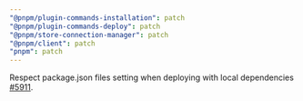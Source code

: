 ```yaml
---
"@pnpm/plugin-commands-installation": patch
"@pnpm/plugin-commands-deploy": patch
"@pnpm/store-connection-manager": patch
"@pnpm/client": patch
"pnpm": patch
---
```


Respect package.json files setting when deploying with local dependencies [#5911](https://github.com/pnpm/pnpm/issues/5911).
